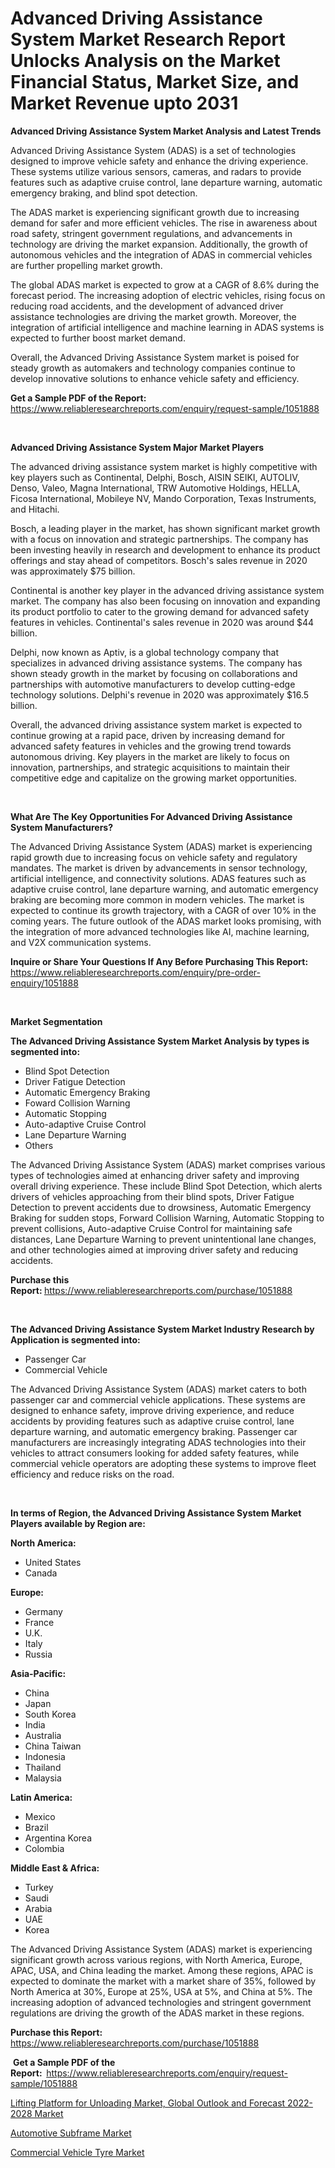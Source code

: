 <p><h1>Advanced Driving Assistance System Market Research Report Unlocks Analysis on the Market Financial Status, Market Size, and Market Revenue upto 2031</h1></p><p><strong>Advanced Driving Assistance System Market Analysis and Latest Trends</strong></p>
<p><p>Advanced Driving Assistance System (ADAS) is a set of technologies designed to improve vehicle safety and enhance the driving experience. These systems utilize various sensors, cameras, and radars to provide features such as adaptive cruise control, lane departure warning, automatic emergency braking, and blind spot detection.</p><p>The ADAS market is experiencing significant growth due to increasing demand for safer and more efficient vehicles. The rise in awareness about road safety, stringent government regulations, and advancements in technology are driving the market expansion. Additionally, the growth of autonomous vehicles and the integration of ADAS in commercial vehicles are further propelling market growth.</p><p>The global ADAS market is expected to grow at a CAGR of 8.6% during the forecast period. The increasing adoption of electric vehicles, rising focus on reducing road accidents, and the development of advanced driver assistance technologies are driving the market growth. Moreover, the integration of artificial intelligence and machine learning in ADAS systems is expected to further boost market demand.</p><p>Overall, the Advanced Driving Assistance System market is poised for steady growth as automakers and technology companies continue to develop innovative solutions to enhance vehicle safety and efficiency.</p></p>
<p><strong>Get a Sample PDF of the Report:&nbsp;</strong> <a href="https://www.reliableresearchreports.com/enquiry/request-sample/1051888">https://www.reliableresearchreports.com/enquiry/request-sample/1051888</a></p>
<p>&nbsp;</p>
<p><strong>Advanced Driving Assistance System Major Market Players</strong></p>
<p><p>The advanced driving assistance system market is highly competitive with key players such as Continental, Delphi, Bosch, AISIN SEIKI, AUTOLIV, Denso, Valeo, Magna International, TRW Automotive Holdings, HELLA, Ficosa International, Mobileye NV, Mando Corporation, Texas Instruments, and Hitachi.</p><p>Bosch, a leading player in the market, has shown significant market growth with a focus on innovation and strategic partnerships. The company has been investing heavily in research and development to enhance its product offerings and stay ahead of competitors. Bosch's sales revenue in 2020 was approximately $75 billion.</p><p>Continental is another key player in the advanced driving assistance system market. The company has also been focusing on innovation and expanding its product portfolio to cater to the growing demand for advanced safety features in vehicles. Continental's sales revenue in 2020 was around $44 billion.</p><p>Delphi, now known as Aptiv, is a global technology company that specializes in advanced driving assistance systems. The company has shown steady growth in the market by focusing on collaborations and partnerships with automotive manufacturers to develop cutting-edge technology solutions. Delphi's revenue in 2020 was approximately $16.5 billion.</p><p>Overall, the advanced driving assistance system market is expected to continue growing at a rapid pace, driven by increasing demand for advanced safety features in vehicles and the growing trend towards autonomous driving. Key players in the market are likely to focus on innovation, partnerships, and strategic acquisitions to maintain their competitive edge and capitalize on the growing market opportunities.</p></p>
<p>&nbsp;</p>
<p><strong>What Are The Key Opportunities For Advanced Driving Assistance System Manufacturers?</strong></p>
<p><p>The Advanced Driving Assistance System (ADAS) market is experiencing rapid growth due to increasing focus on vehicle safety and regulatory mandates. The market is driven by advancements in sensor technology, artificial intelligence, and connectivity solutions. ADAS features such as adaptive cruise control, lane departure warning, and automatic emergency braking are becoming more common in modern vehicles. The market is expected to continue its growth trajectory, with a CAGR of over 10% in the coming years. The future outlook of the ADAS market looks promising, with the integration of more advanced technologies like AI, machine learning, and V2X communication systems.</p></p>
<p><strong>Inquire or Share Your Questions If Any Before Purchasing This Report:</strong> <a href="https://www.reliableresearchreports.com/enquiry/pre-order-enquiry/1051888">https://www.reliableresearchreports.com/enquiry/pre-order-enquiry/1051888</a></p>
<p>&nbsp;</p>
<p><strong>Market Segmentation</strong></p>
<p><strong>The Advanced Driving Assistance System Market Analysis by types is segmented into:</strong></p>
<p><ul><li>Blind Spot Detection</li><li>Driver Fatigue Detection</li><li>Automatic Emergency Braking</li><li>Foward Collision Warning</li><li>Automatic Stopping</li><li>Auto-adaptive Cruise Control</li><li>Lane Departure Warning</li><li>Others</li></ul></p>
<p><p>The Advanced Driving Assistance System (ADAS) market comprises various types of technologies aimed at enhancing driver safety and improving overall driving experience. These include Blind Spot Detection, which alerts drivers of vehicles approaching from their blind spots, Driver Fatigue Detection to prevent accidents due to drowsiness, Automatic Emergency Braking for sudden stops, Forward Collision Warning, Automatic Stopping to prevent collisions, Auto-adaptive Cruise Control for maintaining safe distances, Lane Departure Warning to prevent unintentional lane changes, and other technologies aimed at improving driver safety and reducing accidents.</p></p>
<p><strong>Purchase this Report:&nbsp;</strong><a href="https://www.reliableresearchreports.com/purchase/1051888">https://www.reliableresearchreports.com/purchase/1051888</a></p>
<p>&nbsp;</p>
<p><strong>The Advanced Driving Assistance System Market Industry Research by Application is segmented into:</strong></p>
<p><ul><li>Passenger Car</li><li>Commercial Vehicle</li></ul></p>
<p><p>The Advanced Driving Assistance System (ADAS) market caters to both passenger car and commercial vehicle applications. These systems are designed to enhance safety, improve driving experience, and reduce accidents by providing features such as adaptive cruise control, lane departure warning, and automatic emergency braking. Passenger car manufacturers are increasingly integrating ADAS technologies into their vehicles to attract consumers looking for added safety features, while commercial vehicle operators are adopting these systems to improve fleet efficiency and reduce risks on the road.</p></p>
<p>&nbsp;</p>
<p><strong>In terms of Region, the Advanced Driving Assistance System Market Players available by Region are:</strong></p>
<p>
    <p> <strong> North America: </strong>
        <ul>
            <li>United States</li>
            <li>Canada</li>
        </ul>
        </p> 
    <p> <strong> Europe: </strong>
        <ul>
            <li>Germany</li>
            <li>France</li>
            <li>U.K.</li>
            <li>Italy</li>
            <li>Russia</li>
        </ul>
        </p> 
    <p> <strong> Asia-Pacific: </strong>
        <ul>
            <li>China</li>
            <li>Japan</li>
            <li>South Korea</li>
            <li>India</li>
            <li>Australia</li>
            <li>China Taiwan</li>
            <li>Indonesia</li>
            <li>Thailand</li>
            <li>Malaysia</li>
        </ul>
        </p> 
    <p> <strong> Latin America: </strong>
        <ul>
            <li>Mexico</li>
            <li>Brazil</li>
            <li>Argentina Korea</li>
            <li>Colombia</li>
        </ul>
        </p> 
    <p> <strong> Middle East & Africa: </strong>
        <ul>
            <li>Turkey</li>
            <li>Saudi</li>
            <li>Arabia</li>
            <li>UAE</li>
            <li>Korea</li>
        </ul>
    </p>
    </p>
<p><p>The Advanced Driving Assistance System (ADAS) market is experiencing significant growth across various regions, with North America, Europe, APAC, USA, and China leading the market. Among these regions, APAC is expected to dominate the market with a market share of 35%, followed by North America at 30%, Europe at 25%, USA at 5%, and China at 5%. The increasing adoption of advanced technologies and stringent government regulations are driving the growth of the ADAS market in these regions.</p></p>
<p><strong>Purchase this Report: </strong><a href="https://www.reliableresearchreports.com/purchase/1051888">https://www.reliableresearchreports.com/purchase/1051888</a></p>
<p>&nbsp;<strong>Get a Sample PDF of the Report:&nbsp;&nbsp;</strong><a href="https://www.reliableresearchreports.com/enquiry/request-sample/1051888">https://www.reliableresearchreports.com/enquiry/request-sample/1051888</a></p>
<p><strong></strong></p>
<p><p><a href="https://view.publitas.com/reportprime-1/lifting-platform-for-unloading-market-global-outlook-and-forecast-2022-2028-market-challenges-opportunities-and-growth-drivers-and-major-market-players-forecasted-for-period-from-2023-2030/">Lifting Platform for Unloading Market, Global Outlook and Forecast 2022-2028 Market</a></p><p><a href="https://github.com/Sinjinluong3e0awx2m195k76/Market-Research-Report-List-1/blob/main/automotive-subframe-market.md">Automotive Subframe Market</a></p><p><a href="https://github.com/shotows/Market-Research-Report-List-1/blob/main/commercial-vehicle-tyre-market.md">Commercial Vehicle Tyre Market</a></p></p>